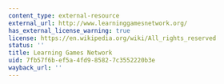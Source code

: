 ```yaml
---
content_type: external-resource
external_url: http://www.learninggamesnetwork.org/
has_external_license_warning: true
license: https://en.wikipedia.org/wiki/All_rights_reserved
status: ''
title: Learning Games Network
uid: 7fb57f6b-ef5a-4fd9-8582-7c3552220b3e
wayback_url: ''
---
```

